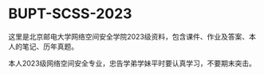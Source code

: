 # BUPT-SCSS-2023

这里是北京邮电大学网络空间安全学院2023级资料，包含课件、作业及答案、本人的笔记、历年真题。

本人2023级网络空间安全专业，忠告学弟学妹平时要认真学习，不要期末突击。
